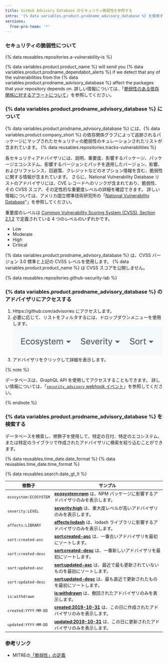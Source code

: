 ```yaml
---
title: GitHub Advisory Database のセキュリティ脆弱性を参照する
intro: '{% data variables.product.prodname_advisory_database %} を使用すると、{% data variables.product.company_short %} のオープンソースプロジェクトに影響を与える脆弱性を参照または検索できます。'
versions:
  free-pro-team: '*'
---
```


### セキュリティの脆弱性について

{% data reusables.repositories.a-vulnerability-is %}

{% data variables.product.product_name %} will send you {% data variables.product.prodname_dependabot_alerts %} if we detect that any of the vulnerabilities from the {% data variables.product.prodname_advisory_database %} affect the packages that your repository depends on. 詳しい情報については、「[脆弱性のある依存関係に対するアラートについて](/github/managing-security-vulnerabilities/about-alerts-for-vulnerable-dependencies)」を参照してください。

### {% data variables.product.prodname_advisory_database %} について

{% data variables.product.prodname_advisory_database %} には、{% data variables.product.company_short %} の依存関係グラフによって追跡されるパッケージにマップされたセキュリティの脆弱性のキュレーションされたリストが含まれています。 {% data reusables.repositories.tracks-vulnerabilities %}

各セキュリティアドバイザリには、説明、重要度、影響するパッケージ、パッケージエコシステム、影響するバージョンとパッチを適用したバージョン、影響、およびリファレンス、回避策、クレジットなどのオプション情報を含む、脆弱性に関する情報が含まれています。 さらに、National Vulnerability Database リストのアドバイザリには、CVE レコードへのリンクが含まれており、脆弱性、その CVSS スコア、その定性的な重要度レベルの詳細を確認できます。 詳しい情報については、アメリカ国立標準技術研究所の「[National Vulnerability Database](https://nvd.nist.gov/)"」を参照してください。

重要度のレベルは [Common Vulnerability Scoring System (CVSS), Section 2.1.2](https://www.first.org/cvss/specification-document) で定義されている 4 つのレベルのいずれかです。
- Low
- Moderate
- High
- Critical

{% data variables.product.prodname_advisory_database %} は、CVSS バージョン 3.0 標準と上記の CVSS レベルを使用します。 {% data variables.product.product_name %} は CVSS スコアを公開しません。

{% data reusables.repositories.github-security-lab %}

### {% data variables.product.prodname_advisory_database %} のアドバイザリにアクセスする

1. Https://github.com/advisories にアクセスします。
2. 必要に応じて、リストをフィルタするには、ドロップダウンメニューを使用します。 ![ドロップダウンフィルタ](/assets/images/help/security/advisory-database-dropdown-filters.png)
3. アドバイザリをクリックして詳細を表示します。

{% note %}

データベースは、GraphQL API を使用してアクセスすることもできます。 詳しい情報については、「[`security_advisory` webhook イベント](/webhooks/event-payloads/#security_advisory)」を参照してください。

{% endnote %}

### {% data variables.product.prodname_advisory_database %} を検索する
データベースを検索し、修飾子を使用して、特定の日付、特定のエコシステム、または特定のライブラリで作成されたアドバイザリに検索を絞り込むことができます。

{% data reusables.time_date.date_format %} {% data reusables.time_date.time_format %}

{% data reusables.search.date_gt_lt %}

| 修飾子                   | サンプル                                                                                                                         |
| --------------------- | ---------------------------------------------------------------------------------------------------------------------------- |
| `ecosystem:ECOSYSTEM` | [**ecosystem:npm**](https://github.com/advisories?utf8=%E2%9C%93&query=ecosystem%3Anpm) は、NPM パッケージに影響するアドバイザリのみを表示します。      |
| `severity:LEVEL`      | [**severity:high**](https://github.com/advisories?utf8=%E2%9C%93&query=severity%3Ahigh) は、重大度レベルが高いアドバイザリのみを表示します。           |
| `affects:LIBRARY`     | [**affects:lodash**](https://github.com/advisories?utf8=%E2%9C%93&query=affects%3Alodash) は、lodash ライブラリに影響するアドバイザリのみを表示します。 |
| `sort:created-asc`    | [**sort:created-asc**](https://github.com/advisories?utf8=%E2%9C%93&query=sort%3Acreated-asc) は、一番古いアドバイザリを最初にソートします。        |
| `sort:created-desc`   | [**sort:created-desc**](https://github.com/advisories?utf8=%E2%9C%93&query=sort%3Acreated-desc) は、一番新しいアドバイザリを最初にソートします。     |
| `sort:updated-asc`    | [**sort:updated-asc**](https://github.com/advisories?utf8=%E2%9C%93&query=sort%3Aupdated-asc) は、最近で最も更新されていないものを最初にソートします。   |
| `sort:updated-desc`   | [**sort:updated-desc**](https://github.com/advisories?utf8=%E2%9C%93&query=sort%3Aupdated-desc) は、最も直近で更新されたものを最初にソートします。    |
| `is:withdrawn`        | [**is:withdrawn**](https://github.com/advisories?utf8=%E2%9C%93&query=is%3Awithdrawn) は、撤回されたアドバイザリのみを表示します。                 |
| `created:YYYY-MM-DD`  | [**created:2019-10-31**](https://github.com/advisories?utf8=%E2%9C%93&query=created%3A2019-10-31) は、この日に作成されたアドバイザリのみを表示します。 |
| `updated:YYYY-MM-DD`  | [**updated:2019-10-31**](https://github.com/advisories?utf8=%E2%9C%93&query=updated%3A2019-10-31) は、この日に更新されたアドバイザリのみを表示します。 |

### 参考リンク

- MITREの[「脆弱性」の定義](https://cve.mitre.org/about/terminology.html#vulnerability)

